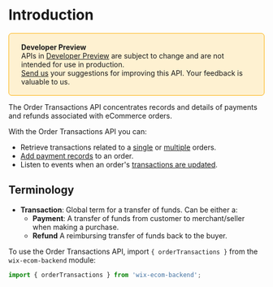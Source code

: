 # Introduction

<div style="background-color: #FEF1D1; padding: 18px 24px; border-radius: 6px; border: 1px solid #FDB10C; box-sizing: border-box; display: inline-block">
 <b>Developer Preview</b>
 <br/>
 <span>APIs in <a href="https://www.wix.com/velo/reference/api-overview/developer-preview">Developer Preview</a> are subject to change and are not intended for use in production.<br/><a href="mailto:velo-preview-feedback@wix.com">Send us</a> your suggestions for improving this API. Your feedback is valuable to us.</span>
</div> 

The Order Transactions API concentrates records and details of payments and refunds associated with eCommerce orders.

With the Order Transactions API you can:

* Retrieve transactions related to a [single](https://www.wix.com/velo/reference/wix-ecom-backend/ordertransactions/listtransactionsforsingleorder) or [multiple](https://www.wix.com/velo/reference/wix-ecom-backend/ordertransactions/listtransactionsformultipleorders) orders.
* [Add payment records](https://www.wix.com/velo/reference/wix-ecom-backend/ordertransactions/addpayments) to an order.
* Listen to events when an order's [transactions are updated](https://www.wix.com/velo/reference/wix-ecom-backend/events/onordertransactionsupdated).

## Terminology

* **Transaction**: Global term for a transfer of funds. Can be either a:
  * **Payment**: A transfer of funds from customer to merchant/seller when making a purchase.
  * **Refund** A reimbursing transfer of funds back to the buyer.

To use the Order Transactions API, import `{ orderTransactions }` from the `wix-ecom-backend` module:

```javascript
import { orderTransactions } from 'wix-ecom-backend';